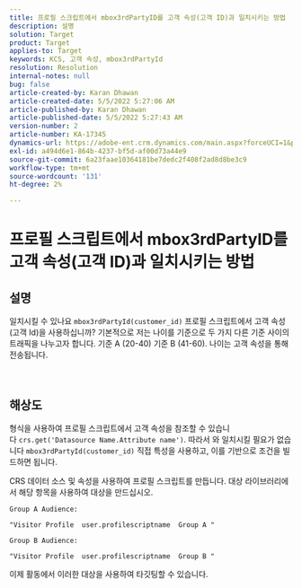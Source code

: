```yaml
---
title: 프로필 스크립트에서 mbox3rdPartyID를 고객 속성(고객 ID)과 일치시키는 방법
description: 설명
solution: Target
product: Target
applies-to: Target
keywords: KCS, 고객 속성, mbox3rdPartyId
resolution: Resolution
internal-notes: null
bug: false
article-created-by: Karan Dhawan
article-created-date: 5/5/2022 5:27:06 AM
article-published-by: Karan Dhawan
article-published-date: 5/5/2022 5:27:43 AM
version-number: 2
article-number: KA-17345
dynamics-url: https://adobe-ent.crm.dynamics.com/main.aspx?forceUCI=1&pagetype=entityrecord&etn=knowledgearticle&id=107c89fd-33cc-ec11-a7b5-6045bd00db25
exl-id: a494d6e1-864b-4237-bf5d-af00d73a44e9
source-git-commit: 6a23faae10364181be7dedc2f408f2ad8d8be3c9
workflow-type: tm+mt
source-wordcount: '131'
ht-degree: 2%

---
```


# 프로필 스크립트에서 mbox3rdPartyID를 고객 속성(고객 ID)과 일치시키는 방법

## 설명

일치시킬 수 있나요 `mbox3rdPartyId(customer_id)` 프로필 스크립트에서 고객 속성(고객 Id)을 사용하십니까? 기본적으로 저는 나이를 기준으로 두 가지 다른 기준 사이의 트래픽을 나누고자 합니다. 기준 A (20-40) 기준 B (41-60). 나이는 고객 속성을 통해 전송됩니다.<br><br><br>

## 해상도


형식을 사용하여 프로필 스크립트에서 고객 속성을 참조할 수 있습니다 `crs.get('Datasource Name.Attribute name')`. 따라서 와 일치시킬 필요가 없습니다 `mbox3rdPartyId(customer_id)` 직접 특성을 사용하고, 이를 기반으로 조건을 빌드하면 됩니다.

CRS 데이터 소스 및 속성을 사용하여 프로필 스크립트를 만듭니다. 대상 라이브러리에서 해당 항목을 사용하여 대상을 만드십시오.

```
Group A Audience:

"Visitor Profile  user.profilescriptname  Group A "

Group B Audience:

"Visitor Profile  user.profilescriptname  Group B "
```

이제 활동에서 이러한 대상을 사용하여 타깃팅할 수 있습니다.

